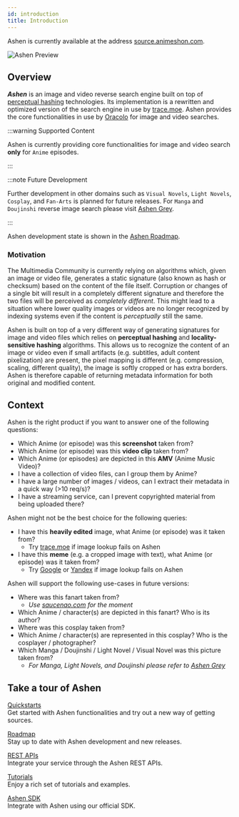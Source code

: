 ```yaml
---
id: introduction
title: Introduction
---
```


Ashen is currently available at the address [source.animeshon.com](https://source.animeshon.com/).

![Ashen Preview](/img/docs/ashen-preview.jpeg)

## Overview

***Ashen*** is an image and video reverse search engine built on top of [perceptual hashing](https://en.wikipedia.org/wiki/Perceptual_hashing) technologies. Its implementation is a rewritten and optimized version of the search engine in use by [trace.moe](https://trace.moe/). Ashen provides the core functionalities in use by [Oracolo](/docs/oracolo/introduction) for image and video searches.


:::warning Supported Content

Ashen is currently providing core functionalities for image and video search **only** for `Anime` episodes.

:::

:::note Future Development


Further development in other domains such as `Visual Novels`, `Light Novels`, `Cosplay`, and `Fan-Arts` is planned for future releases. For `Manga` and `Doujinshi` reverse image search please visit [Ashen Grey](https://docs.animeshon.com/docs/ecosystem/roadmap).

:::

Ashen development state is shown in the [Ashen Roadmap](/docs/ashen/roadmap).

### Motivation

The Multimedia Community is currently relying on algorithms which, given an image or video file, generates a static signature (also known as hash or checksum) based on the content of the file itself. Corruption or changes of a single bit will result in a completely different signature and therefore the two files will be perceived as *completely different*. This might lead to a situation where lower quality images or videos are no longer recognized by indexing systems even if the content is *perceptually* still the same.

Ashen is built on top of a very different way of generating signatures for image and video files which relies on **perceptual hashing** and **locality-sensitive hashing** algorithms. This allows us to recognize the content of an image or video even if small artifacts (e.g. subtitles, adult content pixelization) are present, the pixel mapping is different (e.g. compression, scaling, different quality), the image is softly cropped or has extra borders. Ashen is therefore capable of returning metadata information for both original and modified content.

## Context

Ashen is the right product if you want to answer one of the following questions:

- Which Anime (or episode) was this **screenshot** taken from?
- Which Anime (or episode) was this **video clip** taken from?
- Which Anime (or episodes) are depicted in this **AMV** (Anime Music Video)?
- I have a collection of video files, can I group them by Anime?
- I have a large number of images / videos, can I extract their metadata in a quick way (>10 req/s)?
- I have a streaming service, can I prevent copyrighted material from being uploaded there?

Ashen might not be the best choice for the following queries:

- I have this **heavily edited** image, what Anime (or episode) was it taken from?
  - Try [trace.moe](https://trace.moe/) if image lookup fails on Ashen
- I have this **meme** (e.g. a cropped image with text), what Anime (or episode) was it taken from?
  - Try [Google](https://www.google.com/imghp) or [Yandex](https://yandex.com/images/) if image lookup fails on Ashen

Ashen will support the following use-cases in future versions:

- Where was this fanart taken from?
  - *Use [saucenao.com](https://saucenao.com/) for the moment*
- Which Anime / character(s) are depicted in this fanart? Who is its author?
- Where was this cosplay taken from?
- Which Anime / character(s) are represented in this cosplay? Who is the cosplayer / photographer?
- Which Manga / Doujinshi / Light Novel / Visual Novel was this picture taken from?
  - *For Manga, Light Novels, and Doujinshi please refer to [Ashen Grey](https://docs.animeshon.com/docs/ecosystem/roadmap)*

## Take a tour of Ashen

[Quickstarts](quickstarts)   
Get started with Ashen functionalities and try out a new way of getting sources.

[Roadmap](roadmap)   
Stay up to date with Ashen development and new releases.

[REST APIs](reference/overview)   
Integrate your service through the Ashen REST APIs.

[Tutorials](sdk/tutorials)   
Enjoy a rich set of tutorials and examples.

[Ashen SDK](sdk/quickstarts)  
Integrate with Ashen using our official SDK.
